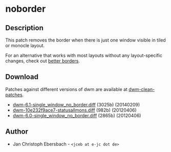 noborder
========

Description
-----------
This patch removes the border when there is just one window visible in tiled or monocle layout.

For an alternative that works with most layouts without any layout-specific
changes, check out [better borders](http://dwm.suckless.org/patches/better-borders).

Download
--------
Patches against different versions of dwm are available at
[dwm-clean-patches](https://github.com/jceb/dwm-clean-patches).

 * [dwm-6.1-single_window_no_border.diff](dwm-6.1-single_window_no_border.diff) (3025b) (20140209)
 * [dwm-10e232f9ace7-statusallmons.diff](dwm-10e232f9ace7-statusallmons.diff) (982b) (20120406)
 * [dwm-6.0-single_window_no_border.diff](dwm-6.0-single_window_no_border.diff) (2865b) (20120406)

Author
------
 * Jan Christoph Ebersbach - `<jceb at e-jc dot de>`
